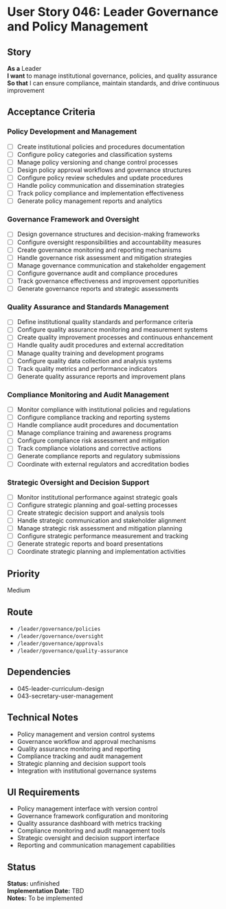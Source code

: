 # User Story 046: Leader Governance and Policy Management

## Story
**As a** Leader  
**I want** to manage institutional governance, policies, and quality assurance  
**So that** I can ensure compliance, maintain standards, and drive continuous improvement

## Acceptance Criteria

### Policy Development and Management
- [ ] Create institutional policies and procedures documentation
- [ ] Configure policy categories and classification systems
- [ ] Manage policy versioning and change control processes
- [ ] Design policy approval workflows and governance structures
- [ ] Configure policy review schedules and update procedures
- [ ] Handle policy communication and dissemination strategies
- [ ] Track policy compliance and implementation effectiveness
- [ ] Generate policy management reports and analytics

### Governance Framework and Oversight
- [ ] Design governance structures and decision-making frameworks
- [ ] Configure oversight responsibilities and accountability measures
- [ ] Create governance monitoring and reporting mechanisms
- [ ] Handle governance risk assessment and mitigation strategies
- [ ] Manage governance communication and stakeholder engagement
- [ ] Configure governance audit and compliance procedures
- [ ] Track governance effectiveness and improvement opportunities
- [ ] Generate governance reports and strategic assessments

### Quality Assurance and Standards Management
- [ ] Define institutional quality standards and performance criteria
- [ ] Configure quality assurance monitoring and measurement systems
- [ ] Create quality improvement processes and continuous enhancement
- [ ] Handle quality audit procedures and external accreditation
- [ ] Manage quality training and development programs
- [ ] Configure quality data collection and analysis systems
- [ ] Track quality metrics and performance indicators
- [ ] Generate quality assurance reports and improvement plans

### Compliance Monitoring and Audit Management
- [ ] Monitor compliance with institutional policies and regulations
- [ ] Configure compliance tracking and reporting systems
- [ ] Handle compliance audit procedures and documentation
- [ ] Manage compliance training and awareness programs
- [ ] Configure compliance risk assessment and mitigation
- [ ] Track compliance violations and corrective actions
- [ ] Generate compliance reports and regulatory submissions
- [ ] Coordinate with external regulators and accreditation bodies

### Strategic Oversight and Decision Support
- [ ] Monitor institutional performance against strategic goals
- [ ] Configure strategic planning and goal-setting processes
- [ ] Create strategic decision support and analysis tools
- [ ] Handle strategic communication and stakeholder alignment
- [ ] Manage strategic risk assessment and mitigation planning
- [ ] Configure strategic performance measurement and tracking
- [ ] Generate strategic reports and board presentations
- [ ] Coordinate strategic planning and implementation activities

## Priority
Medium

## Route
- `/leader/governance/policies`
- `/leader/governance/oversight`
- `/leader/governance/approvals`
- `/leader/governance/quality-assurance`

## Dependencies
- 045-leader-curriculum-design
- 043-secretary-user-management

## Technical Notes
- Policy management and version control systems
- Governance workflow and approval mechanisms
- Quality assurance monitoring and reporting
- Compliance tracking and audit management
- Strategic planning and decision support tools
- Integration with institutional governance systems

## UI Requirements
- Policy management interface with version control
- Governance framework configuration and monitoring
- Quality assurance dashboard with metrics tracking
- Compliance monitoring and audit management tools
- Strategic oversight and decision support interface
- Reporting and communication management capabilities
## Status
**Status:** unfinished  
**Implementation Date:** TBD  
**Notes:** To be implemented
